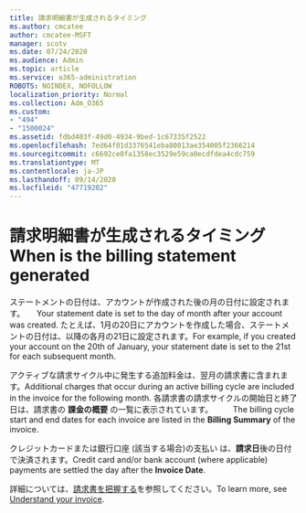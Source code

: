 ```yaml
---
title: 請求明細書が生成されるタイミング
ms.author: cmcatee
author: cmcatee-MSFT
manager: scotv
ms.date: 07/24/2020
ms.audience: Admin
ms.topic: article
ms.service: o365-administration
ROBOTS: NOINDEX, NOFOLLOW
localization_priority: Normal
ms.collection: Adm_O365
ms.custom:
- "494"
- "1500024"
ms.assetid: fdbd403f-49d0-4934-9bed-1c67335f2522
ms.openlocfilehash: 7ed64f01d3376541eba80013ae354005f2366214
ms.sourcegitcommit: c6692ce0fa1358ec3529e59ca0ecdfdea4cdc759
ms.translationtype: MT
ms.contentlocale: ja-JP
ms.lasthandoff: 09/14/2020
ms.locfileid: "47719202"
---
```

# <a name="when-is-the-billing-statement-generated"></a><span data-ttu-id="4e8d0-102">請求明細書が生成されるタイミング</span><span class="sxs-lookup"><span data-stu-id="4e8d0-102">When is the billing statement generated</span></span>

<span data-ttu-id="4e8d0-103">ステートメントの日付は、アカウントが作成された後の月の日付に設定されます。　　</span><span class="sxs-lookup"><span data-stu-id="4e8d0-103">Your statement date is set to the day of month after your account was created.</span></span> <span data-ttu-id="4e8d0-104">たとえば、1月の20日にアカウントを作成した場合、ステートメントの日付は、以降の各月の21日に設定されます。</span><span class="sxs-lookup"><span data-stu-id="4e8d0-104">For example, if you created your account on the 20th of January, your statement date is set to the 21st for each subsequent month.</span></span>

<span data-ttu-id="4e8d0-105">アクティブな請求サイクル中に発生する追加料金は、翌月の請求書に含まれます。</span><span class="sxs-lookup"><span data-stu-id="4e8d0-105">Additional charges that occur during an active billing cycle are included in the invoice for the following month.</span></span> <span data-ttu-id="4e8d0-106">各請求書の請求サイクルの開始日と終了日は、請求書の **課金の概要** の一覧に表示されています。　　　</span><span class="sxs-lookup"><span data-stu-id="4e8d0-106">The billing cycle start and end dates for each invoice are listed in the **Billing Summary** of the invoice.</span></span>

<span data-ttu-id="4e8d0-107">クレジットカードまたは銀行口座 (該当する場合)の支払い は、**請求日**後の日付で決済されます。</span><span class="sxs-lookup"><span data-stu-id="4e8d0-107">Credit card and/or bank account (where applicable) payments are settled the day after the **Invoice Date**.</span></span>
  
<span data-ttu-id="4e8d0-108">詳細については、[請求書を把握する](https://docs.microsoft.com/microsoft-365/commerce/billing-and-payments/understand-your-invoice2)を参照してください。</span><span class="sxs-lookup"><span data-stu-id="4e8d0-108">To learn more, see [Understand your invoice](https://docs.microsoft.com/microsoft-365/commerce/billing-and-payments/understand-your-invoice2).</span></span>